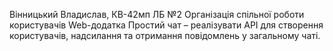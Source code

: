 Вінницький Владислав, КВ-42мп ЛБ №2 Організація спільної роботи користувачів Web-додатка Простий чат – реалізувати API для створення користувачів, надсилання та отримання повідомлень у загальному чаті.

